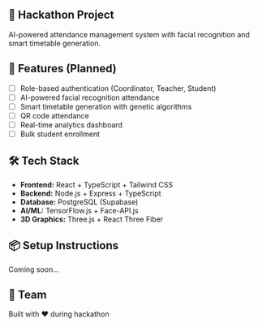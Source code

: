 ## 🎯 Hackathon Project

AI-powered attendance management system with facial recognition and smart timetable generation.

## 🚀 Features (Planned)

- [ ] Role-based authentication (Coordinator, Teacher, Student)
- [ ] AI-powered facial recognition attendance
- [ ] Smart timetable generation with genetic algorithms
- [ ] QR code attendance
- [ ] Real-time analytics dashboard
- [ ] Bulk student enrollment

## 🛠️ Tech Stack

- **Frontend:** React + TypeScript + Tailwind CSS
- **Backend:** Node.js + Express + TypeScript
- **Database:** PostgreSQL (Supabase)
- **AI/ML:** TensorFlow.js + Face-API.js
- **3D Graphics:** Three.js + React Three Fiber

## 📦 Setup Instructions

Coming soon...

## 👥 Team

Built with ❤️ during hackathon
